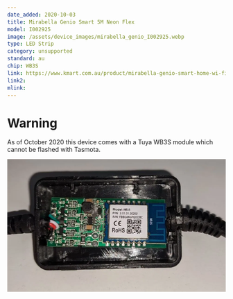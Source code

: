 ```yaml
---
date_added: 2020-10-03
title: Mirabella Genio Smart 5M Neon Flex
model: I002925
image: /assets/device_images/mirabella_genio_I002925.webp
type: LED Strip
category: unsupported
standard: au
chip: WB3S
link: https://www.kmart.com.au/product/mirabella-genio-smart-home-wi-fi-5m-led-neon-flex-strip-light/3188309
link2:
mlink: 
---
```


# Warning
As of October 2020 this device comes with a Tuya WB3S module which cannot be flashed with Tasmota.

![](/assets/device_images/mirabella_genio_I002925_wb3s.webp)
